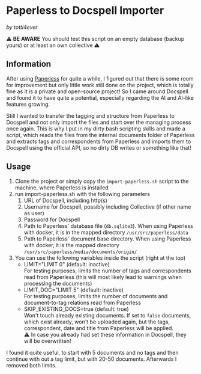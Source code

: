 # Paperless to Docspell Importer
_by totti4ever_

:warning: **BE AWARE**  You should test this script on an empty database (backup yours) or at least an own collective :warning:

## Information
After using [Paperless](https://github.com/the-paperless-project/paperless/) for quite a while, I figured out that there is some room for improvement but only little work still done on the project, which is totally fine as it is a private and open-source project!
So I came around Docspell and found it to have quite a potential, especially regarding the AI and AI-like features growing.

Still I wanted to transfer the tagging and structure from Paperless to Docspell and not only import the files and start over the managing process once again.
This is why I put in my dirty bash scripting skills and made a script, which reads the files from the internal documents folder of Paperless and extracts tags and correspondents from Paperless and imports them to Docspell using the official API, so no dirty DB writes or something like that!

## Usage

1. Clone the project or simply copy the `import-paperless.sh` script to the machine, where Paperless is installed
2. run import-paperless.sh with the following parameters
    1. URL of Docspell, including http(s)
    2. Username for Docspell, possibly including Collective (if other name as user)
    3. Password for Docspell
    4. Path to Paperless' database file (`db.sqlite3`). When using Paperless with docker, it is in the mapped directory `/usr/src/paperless/data`
    5. Path to Paperless' document base directory. When using Paperless with docker, it is the mapped directory `/usr/src/paperless/media/documents/origin/`
3. You can use the following variables inside the script (right at the top)
    * LIMIT="LIMIT 0" (default: inactive)  
      For testing purposes, limits the number of tags and correspondents read from Paperless (this will most likely lead to warnings when processing the documents)
    * LIMIT_DOC="LIMIT 5" (default: inactive)  
      For testing purposes, limits the number of documents and document-to-tag relations read from Paperless
    * SKIP_EXISTING_DOCS=true (default: true)  
      Won't touch already existing documents. If set to `false` documents, which exist already, won't be uploaded again, but the tags, correspondent, date and title from Paperless will be applied.  
      :warning: In case you already had set these information in Docspell, they will be overwritten!
      
I found it quite useful, to start with 5 documents and no tags and then continue with óut a tag limit, but with 20-50 documents. Afterwards I removed both limits.  
